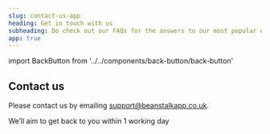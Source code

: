```yaml
---
slug: contact-us-app
heading: Get in touch with us
subheading: Do check out our FAQs for the answers to our most popular queries
app: true
---
```

import BackButton from '../../components/back-button/back-button'

<BackButton link='/support-app'/>

## Contact us

Please contact us by emailing <a href="mailto:support@beanstalk.co.uk">support@beanstalkapp.co.uk</a>.

We’ll aim to get back to you within 1 working day 